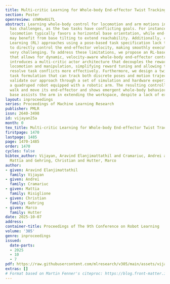 ```yaml
---
title: Multi-critic Learning for Whole-body End-effector Twist Tracking
section: Poster
openreview: sVWKm4UiTL
abstract: Learning whole-body control for locomotion and arm motions in a single policy
  has challenges, as the two tasks have conflicting goals. For instance, efficient
  locomotion typically favors a horizontal base orientation, while end-effector tracking
  may benefit from base tilting to extend reachability. Additionally, current Reinforcement
  Learning (RL) approaches using a pose-based task specification lack the ability
  to directly control the end-effector velocity, making smoothly executing trajectories
  very challenging. To address these limitations, we propose an RL-based framework
  that allows for dynamic, velocity-aware whole-body end-effector control. Our method
  introduces a multi-critic actor architecture that decouples the reward signals for
  locomotion and manipulation, simplifying reward tuning and allowing the policy to
  resolve task conflicts more effectively. Furthermore, we design a twist-based end-effector
  task formulation that can track both discrete poses and motion trajectories. We
  validate our approach through a set of simulation and hardware experiments using
  a quadruped robot equipped with a robotic arm. The resulting controller can simultaneously
  walk and move its end-effector and shows emergent whole-body behaviors, where the
  base assists the arm in extending the workspace, despite a lack of explicit formulations.
layout: inproceedings
series: Proceedings of Machine Learning Research
publisher: PMLR
issn: 2640-3498
id: vijayan25a
month: 0
tex_title: Multi-critic Learning for Whole-body End-effector Twist Tracking
firstpage: 1470
lastpage: 1485
page: 1470-1485
order: 1470
cycles: false
bibtex_author: Vijayan, Aravind Elanjimattathil and Cramariuc, Andrei and Risiglione,
  Mattia and Gehring, Christian and Hutter, Marco
author:
- given: Aravind Elanjimattathil
  family: Vijayan
- given: Andrei
  family: Cramariuc
- given: Mattia
  family: Risiglione
- given: Christian
  family: Gehring
- given: Marco
  family: Hutter
date: 2025-10-07
address:
container-title: Proceedings of The 9th Conference on Robot Learning
volume: '305'
genre: inproceedings
issued:
  date-parts:
  - 2025
  - 10
  - 7
pdf: https://raw.githubusercontent.com/mlresearch/v305/main/assets/vijayan25a/vijayan25a.pdf
extras: []
# Format based on Martin Fenner's citeproc: https://blog.front-matter.io/posts/citeproc-yaml-for-bibliographies/
---
```

